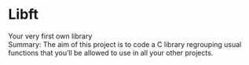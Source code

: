 # Libft
Your very first own library  
Summary: The aim of this project is to code a C library regrouping usual functions that you’ll be allowed to use in all your other projects.
